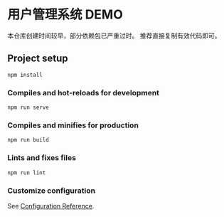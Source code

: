 # 用户管理系统 DEMO

本仓库创建时间较早，部分依赖包已严重过时。
推荐直接复制有效代码即可。

## Project setup
```
npm install
```

### Compiles and hot-reloads for development
```
npm run serve
```

### Compiles and minifies for production
```
npm run build
```

### Lints and fixes files
```
npm run lint
```

### Customize configuration
See [Configuration Reference](https://cli.vuejs.org/config/).

